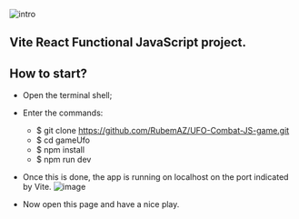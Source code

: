![intro](https://github.com/RubemAZ/UFO-JS-game/assets/87815929/5d544604-341a-41e8-b8e8-db3b4023fdf9)

## Vite React Functional JavaScript project.

## How to start?
- Open the terminal shell;
  
- Enter the commands:
    - $ git clone https://github.com/RubemAZ/UFO-Combat-JS-game.git
    - $ cd gameUfo
    - $ npm install
    - $ npm run dev

- Once this is done, the app is running on localhost on the port indicated by Vite.
![image](https://github.com/RubemAZ/UFO-Combat-JS-game/assets/87815929/3f383c68-db1e-4b77-8c5c-9ecb51d70cff)

- Now open this page and have a nice play.

